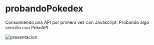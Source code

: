 # probandoPokedex
Consumiendo una API por primera vez con Javascript. Probando algo sencillo con PokeAPI

![presentacion](https://user-images.githubusercontent.com/81052206/135690610-c5bd2fc3-8f03-4711-a7f7-969337664011.jpg)
